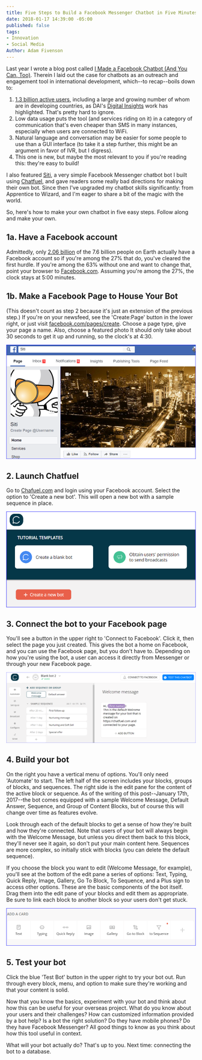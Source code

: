 ```yaml
---
title: Five Steps to Build a Facebook Messenger Chatbot in Five Minutes
date: 2018-01-17 14:39:00 -05:00
published: false
tags:
- Innovation
- Social Media
Author: Adam Fivenson
---
```


Last year I wrote a blog post called [I Made a Facebook Chatbot (And You Can, Too)](https://dai-global-digital.com/facebook-chatbot.html). Therein I laid out the case for chatbots as an outreach and engagement tool in international development, which--to recap--boils down to:
1. [1.3 billion active users](https://venturebeat.com/2017/09/14/facebook-messenger-passes-1-3-billion-monthly-active-users/), including a large and growing number of whom are in developing countries, as DAI's [Digital Insights](https://dai-global-digital.com/tags/?tag=digital-insights) work has highlighted. That's pretty hard to ignore. 
2. Low data usage puts the tool (and services riding on it) in a category of communication that's even cheaper than SMS in many instances, especially when users are connected to WiFi.
3. Natural language and conversation may be easier for some people to use than a GUI interface (to take it a step further, this might be an argument in favor of IVR, but I digress).
4. This one is new, but maybe the most relevant to you if you're reading this: they're easy to build!

<!--more-->

I also featured [Siti](https://www.messenger.com/t/1276881939061378), a very simple Facebook Messenger chatbot bot I built using [Chatfuel](http://www.chatfuel.com), and gave readers some really bad directions for making their own bot. Since then I've upgraded my chatbot skills significantly: from Apprentice to Wizard, and I'm eager to share a bit of the magic with the world. 

So, here's how to make your own chatbot in five easy steps. Follow along and make your own. 

## 1a. Have a Facebook account
Admittedly, only [2.06 billion](https://www.statista.com/statistics/264810/number-of-monthly-active-facebook-users-worldwide/) of the 7.6 billion people on Earth actually have a Facebook account so if you're among the 27% that do, you've cleared the first hurdle. If you're among the 63% without one and want to change that, point your browser to [Facebook.com](http://www.facebook.com). Assuming you're among the 27%, the clock stays at 5:00 minutes.

## 1b. Make a Facebook Page to House Your Bot
(This doesn't count as step 2 because it's just an extension of the previous step.) If you're on your newsfeed, see the 'Create:Page' button in the lower right, or just visit  [facebook.com/pages/create](http://www.facebook.com/pages/create). Choose a page type, give your page a name. Also, choose a featured photo It should only take about 30 seconds to get it up and running, so the clock's at 4:30.

![siti.PNG](/uploads/siti.PNG)

## 2. Launch Chatfuel
Go to [Chafuel.com](http://www.chatfuel.com) and login using your Facebook account. Select the option to 'Create a new bot'. This will open a new bot with a sample sequence in place. 

![test.PNG](/uploads/test.PNG)

## 3. Connect the bot to your Facebook page
You'll see a button in the upper right to 'Connect to Facebook'. Click it, then select the page you just created. This gives the bot a home on Facebook, and you can use the Facebook page, but you don't have to. Depending on how you're using the bot, a user can access it directly from Messenger or through your new Facebook page. 

![test page.PNG](/uploads/test%20page.PNG)

## 4. Build your bot
On the right you have a vertical menu of options. You'll only need 'Automate' to start. The left half of the screen includes your blocks, groups of blocks, and sequences. The right side is the edit pane for the content of the active block or sequence. As of the writing of this post--January 17th, 2017--the bot comes equipped with a sample Welcome Message, Default Answer, Sequence, and Group of Content Blocks, but of course this will change over time as features evolve. 

Look through each of the default blocks to get a sense of how they're built and how they're connected. Note that users of your bot will always begin with the Welcome Message, but unless you direct them back to this block, they'll never see it again, so don't put your main content here. Sequences are more complex, so initially stick with blocks (you can delete the default sequence). 

If you choose the block you want to edit (Welcome Message, for example), you'll see at the bottom of the edit pane a series of options: Text, Typing, Quick Reply, Image, Gallery, Go To Block, To Sequence, and a Plus sign to access other options. These are the basic components of the bot itself. Drag them into the edit pane of your blocks and edit them as appropriate. Be sure to link each block to another block so your users don't get stuck. 

![ada a card.PNG](/uploads/ada%20a%20card.PNG)

## 5. Test your bot
Click the blue 'Test Bot' button in the upper right to try your bot out. Run through every block, menu, and option to make sure they're working and that your content is solid. 

Now that you know the basics, experiment with your bot and think about how this can be useful for your overseas project. What do you know about your users and their challenges? How can customized information provided by a bot help? Is a bot the right solution? Do they have mobile phones? Do they have Facebook Messenger? All good things to know as you think about how this tool useful in context. 

What will your bot actually do? That's up to you. Next time: connecting the bot to a database. 